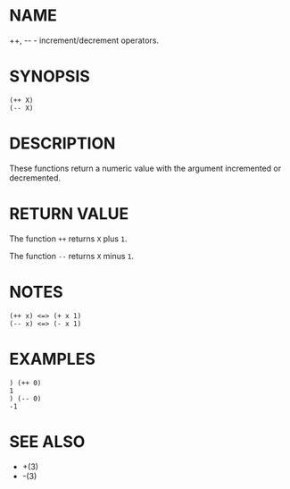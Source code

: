 # NAME
++, -- - increment/decrement operators.

# SYNOPSIS

    (++ X)
    (-- X)

# DESCRIPTION
These functions return a numeric value with the argument incremented or decremented.

# RETURN VALUE
The function `++` returns `X` plus `1`.

The function `--` returns `X` minus `1`.

# NOTES

    (++ x) <=> (+ x 1)
    (-- x) <=> (- x 1)

# EXAMPLES

    ) (++ 0)
    1
    ) (-- 0)
    -1

# SEE ALSO
- +(3)
- -(3)
